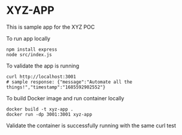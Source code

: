 # XYZ-APP
This is sample app for the XYZ POC

To run app locally
```
npm install express
node src/index.js
```

To validate the app is running
```
curl http://localhost:3001
# sample response: {"message":"Automate all the things!","timestamp":"1685592902552"}
```

To build Docker image and run container locally
```
docker build -t xyz-app .   
docker run -dp 3001:3001 xyz-app
```
Validate the container is successfully running with the same curl test
